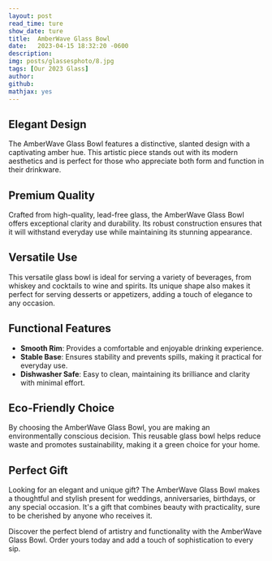 ```yaml
---
layout: post
read_time: ture
show_date: ture
title:  AmberWave Glass Bowl
date:   2023-04-15 18:32:20 -0600
description: 
img: posts/glassesphoto/8.jpg
tags: [Our 2023 Glass]
author: 
github:  
mathjax: yes
---
```

## Elegant Design

The AmberWave Glass Bowl features a distinctive, slanted design with a captivating amber hue. This artistic piece stands out with its modern aesthetics and is perfect for those who appreciate both form and function in their drinkware.

## Premium Quality

Crafted from high-quality, lead-free glass, the AmberWave Glass Bowl offers exceptional clarity and durability. Its robust construction ensures that it will withstand everyday use while maintaining its stunning appearance.

## Versatile Use

This versatile glass bowl is ideal for serving a variety of beverages, from whiskey and cocktails to wine and spirits. Its unique shape also makes it perfect for serving desserts or appetizers, adding a touch of elegance to any occasion.

## Functional Features

- **Smooth Rim**: Provides a comfortable and enjoyable drinking experience.
- **Stable Base**: Ensures stability and prevents spills, making it practical for everyday use.
- **Dishwasher Safe**: Easy to clean, maintaining its brilliance and clarity with minimal effort.

## Eco-Friendly Choice

By choosing the AmberWave Glass Bowl, you are making an environmentally conscious decision. This reusable glass bowl helps reduce waste and promotes sustainability, making it a green choice for your home.

## Perfect Gift

Looking for an elegant and unique gift? The AmberWave Glass Bowl makes a thoughtful and stylish present for weddings, anniversaries, birthdays, or any special occasion. It's a gift that combines beauty with practicality, sure to be cherished by anyone who receives it.

Discover the perfect blend of artistry and functionality with the AmberWave Glass Bowl. Order yours today and add a touch of sophistication to every sip.
